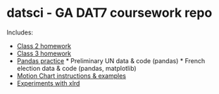 # datsci - GA DAT7 coursework repo

Includes:

* [Class 2 homework](../master/class2/homework.md)
* [Class 3 homework](../master/class3/chipotle_homework.py)
* [Pandas practice](../master/pandas_samples) 
		* Preliminary UN data & code (pandas)
		* French election data & code (pandas, matplotlib)
* [Motion Chart instructions & examples](../master/motionchart/)
* [Experiments with xlrd](../master/read_write_excel)
